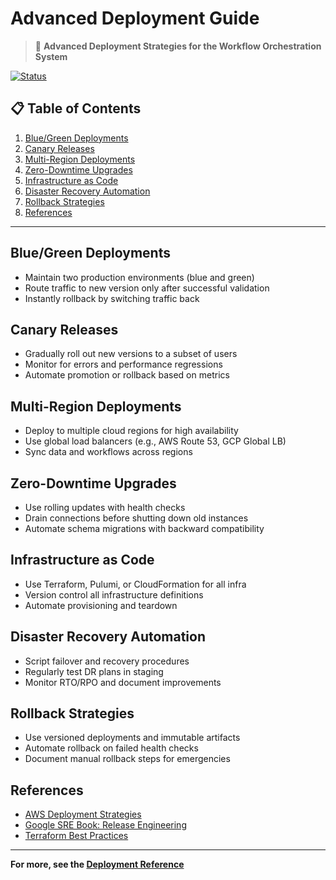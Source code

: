 # Advanced Deployment Guide

> 🚢 **Advanced Deployment Strategies for the Workflow Orchestration System**

[![Status](https://img.shields.io/badge/status-advanced_deployment-green.svg)](https://github.com/yourusername/workflow-orchestration-system)

## 📋 Table of Contents

1. [Blue/Green Deployments](#bluegreen-deployments)
2. [Canary Releases](#canary-releases)
3. [Multi-Region Deployments](#multi-region-deployments)
4. [Zero-Downtime Upgrades](#zero-downtime-upgrades)
5. [Infrastructure as Code](#infrastructure-as-code)
6. [Disaster Recovery Automation](#disaster-recovery-automation)
7. [Rollback Strategies](#rollback-strategies)
8. [References](#references)

---

## Blue/Green Deployments

- Maintain two production environments (blue and green)
- Route traffic to new version only after successful validation
- Instantly rollback by switching traffic back

## Canary Releases

- Gradually roll out new versions to a subset of users
- Monitor for errors and performance regressions
- Automate promotion or rollback based on metrics

## Multi-Region Deployments

- Deploy to multiple cloud regions for high availability
- Use global load balancers (e.g., AWS Route 53, GCP Global LB)
- Sync data and workflows across regions

## Zero-Downtime Upgrades

- Use rolling updates with health checks
- Drain connections before shutting down old instances
- Automate schema migrations with backward compatibility

## Infrastructure as Code

- Use Terraform, Pulumi, or CloudFormation for all infra
- Version control all infrastructure definitions
- Automate provisioning and teardown

## Disaster Recovery Automation

- Script failover and recovery procedures
- Regularly test DR plans in staging
- Monitor RTO/RPO and document improvements

## Rollback Strategies

- Use versioned deployments and immutable artifacts
- Automate rollback on failed health checks
- Document manual rollback steps for emergencies

## References

- [AWS Deployment Strategies](https://docs.aws.amazon.com/whitepapers/latest/overview-deployment-options/deployment-options.html)
- [Google SRE Book: Release Engineering](https://sre.google/sre-book/release-engineering/)
- [Terraform Best Practices](https://www.terraform.io/language/best-practices)

---

**For more, see the [Deployment Reference](../reference/deployment.md)** 